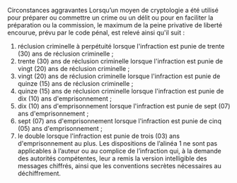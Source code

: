 Circonstances aggravantes
Lorsqu’un moyen de cryptologie a été utilisé pour préparer ou commettre un crime ou un délit ou pour en faciliter la préparation ou la commission, le maximum de la peine privative de liberté encourue, prévu par le code pénal, est relevé ainsi qu'il suit :
1. réclusion criminelle à perpétuité lorsque l'infraction est punie de trente (30) ans de réclusion criminelle ;
1. trente (30) ans de réclusion criminelle lorsque l'infraction est punie de vingt (20) ans de réclusion criminelle ;
1. vingt (20) ans de réclusion criminelle lorsque l'infraction est punie de quinze (15) ans de réclusion criminelle ;
1. quinze (15) ans de réclusion criminelle lorsque l'infraction est punie de dix (10) ans d'emprisonnement ;
1. dix (10) ans d'emprisonnement lorsque l'infraction est punie de sept (07) ans d'emprisonnement ;
1. sept (07) ans d'emprisonnement lorsque l'infraction est punie de cinq (05) ans d'emprisonnement ;
1. le double lorsque l'infraction est punie de trois
(03) ans d'emprisonnement au plus.
Les dispositions de l’alinéa 1 ne sont pas applicables à l’auteur ou au complice de l’infraction qui, à la demande des autorités compétentes, leur a remis la version intelligible des messages chiffrés, ainsi que les conventions secrètes nécessaires au déchiffrement.